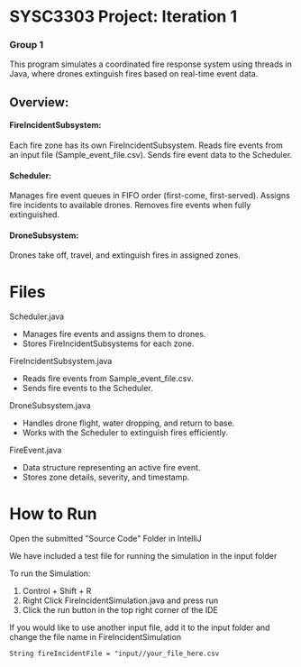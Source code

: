 # SYSC3303 Project: Iteration 1
### Group 1

This program simulates a coordinated fire response system using threads in Java, where drones extinguish fires based on real-time event data.

## Overview: 
#### FireIncidentSubsystem:
Each fire zone has its own FireIncidentSubsystem.
Reads fire events from an input file (Sample_event_file.csv).
Sends fire event data to the Scheduler.

#### Scheduler:
Manages fire event queues in FIFO order (first-come, first-served).
Assigns fire incidents to available drones.
Removes fire events when fully extinguished.

#### DroneSubsystem:
Drones take off, travel, and extinguish fires in assigned zones.

# Files

Scheduler.java
- Manages fire events and assigns them to drones.
- Stores FireIncidentSubsystems for each zone.
  
FireIncidentSubsystem.java
- Reads fire events from Sample_event_file.csv.
- Sends fire events to the Scheduler.
  
DroneSubsystem.java
- Handles drone flight, water dropping, and return to base.
- Works with the Scheduler to extinguish fires efficiently.
  
FireEvent.java
- Data structure representing an active fire event.
- Stores zone details, severity, and timestamp.


# How to Run
Open the submitted "Source Code" Folder in IntelliJ

We have included a test file for running the simulation in the input folder

To run the Simulation: 
1. Control + Shift + R
2. Right Click FireIncidentSimulation.java and press run
3. Click the run button in the top right corner of the IDE

If you would like to use another input file, add it to the input folder and change the file name in FireIncidentSimulation
```
String fireIncidentFile = "input//your_file_here.csv
```


